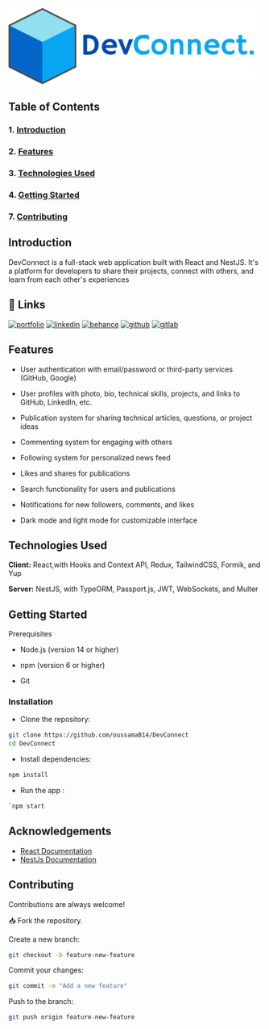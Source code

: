 ![image info](./frontend/src/assets/images/DevConnect.(1)(1).png)
## Table of Contents
#### 
### 1. [Introduction](#introduction)
### 2. [Features](#features)
### 3. [Technologies Used](#technologies-used)
### 4. [Getting Started](#getting-started)
### 7. [Contributing](#contributing)

##  Introduction
DevConnect is a full-stack web application built with React and NestJS. It's a platform for developers to share their projects, connect with others, and learn from each other's experiences


## 🔗 Links
[![portfolio](https://img.shields.io/badge/my_portfolio-000?style=for-the-badge&logo=ko-fi&logoColor=white)](https://oussama-boufari.vercel.app/)
[![linkedin](https://img.shields.io/badge/linkedin-0A66C2?style=for-the-badge&logo=linkedin&logoColor=white)](https://www.linkedin.com/in/oussama-boufari-6547469a/)
[![behance](https://img.shields.io/badge/behance-3795BD?style=for-the-badge&logo=behance&logoColor=white)](https://www.behance.net/oussamaboufari1)
[![github](https://img.shields.io/badge/github-1DA1F2?style=for-the-badge&logo=github&logoColor=white)](https://github.com/oussamaB14)
[![gitlab](https://img.shields.io/badge/gitlab-3795BD?style=for-the-badge&logo=gitlab&logoColor=white)](https://gitlab.com/oussamaboufari)
## Features
* User authentication with email/password or third-party services (GitHub, Google)

* User profiles with photo, bio, technical skills, projects, and links to GitHub, LinkedIn, etc.

* Publication system for sharing technical articles, questions, or project ideas

* Commenting system for engaging with others

* Following system for personalized news feed

* Likes and shares for publications

* Search functionality for users and publications

* Notifications for new followers, comments, and likes

* Dark mode and light mode for customizable interface
## Technologies Used

**Client:** React,with Hooks and Context API, Redux, TailwindCSS, Formik, and Yup

**Server:** NestJS, with TypeORM, Passport.js, JWT, WebSockets, and Multer


## Getting Started

Prerequisites

* Node.js (version 14 or higher)

* npm (version 6 or higher)

* Git

### Installation
- Clone the repository:
```bash
git clone https://github.com/oussamaB14/DevConnect
cd DevConnect
```
- Install dependencies:
```bash
npm install
```
- Run the app :
```bash
`npm start
```
## Acknowledgements

 - [React Documentation](https://fr.react.dev/)
 - [NestJs Documentation](https://nestjs.com/)


## Contributing

Contributions are always welcome!

📥 Fork the repository.

Create a new branch:
~~~bash
git checkout -b feature-new-feature
~~~

Commit your changes:
~~~bash
git commit -m "Add a new feature"
~~~

Push to the branch:
~~~bash
git push origin feature-new-feature
~~~
